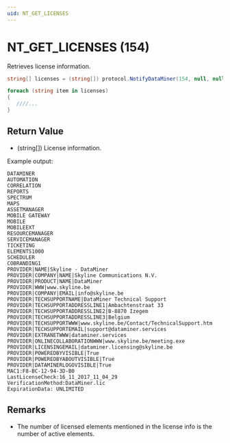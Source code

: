 ```yaml
---
uid: NT_GET_LICENSES
---
```


# NT_GET_LICENSES (154)

Retrieves license information.

```csharp
string[] licenses = (string[]) protocol.NotifyDataMiner(154, null, null);

foreach (string item in licenses)
{
   ////...
}
```

## Return Value

- (string[]) License information.

Example output:

```
DATAMINER
AUTOMATION
CORRELATION
REPORTS
SPECTRUM
MAPS
ASSETMANAGER
MOBILE GATEWAY
MOBILE
MOBILEEXT
RESOURCEMANAGER
SERVICEMANAGER
TICKETING
ELEMENTS1000
SCHEDULER
COBRANDING1
PROVIDER|NAME|Skyline - DataMiner
PROVIDER|COMPANY|NAME|Skyline Communications N.V.
PROVIDER|PRODUCT|NAME|DataMiner
PROVIDER|WWW|www.skyline.be
PROVIDER|COMPANY|EMAIL|info@skyline.be
PROVIDER|TECHSUPPORTNAME|DataMiner Technical Support
PROVIDER|TECHSUPPORTADDRESSLINE1|Ambachtenstraat 33
PROVIDER|TECHSUPPORTADDRESSLINE2|B-8870 Izegem
PROVIDER|TECHSUPPORTADDRESSLINE3|Belgium
PROVIDER|TECHSUPPORTWWW|www.skyline.be/Contact/TechnicalSupport.htm
PROVIDER|TECHSUPPORTEMAIL|support@dataminer.services
PROVIDER|EXTRANETWWW|dataminer.services
PROVIDER|ONLINECOLLABORATIONWWW|www.skyline.be/meeting.exe
PROVIDER|LICENSINGEMAIL|dataminer.licensing@skyline.be
PROVIDER|POWEREDBYVISIBLE|True
PROVIDER|POWEREDBYABOUTVISIBLE|True
PROVIDER|DATAMINERLOGOVISIBLE|True
MAC1:F8-BC-12-94-3D-B0
LastLicenseCheck:16_11_2017_11_04_29
VerificationMethod:DataMiner.lic
ExpirationData: UNLIMITED
```

## Remarks

- The number of licensed elements mentioned in the license info is the number of active elements.
